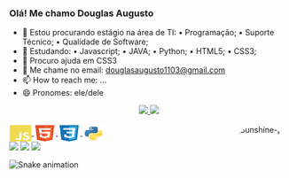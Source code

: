### Olá! Me chamo Douglas Augusto

- 🔭 Estou procurando estágio na área de TI:
    • Programação;
    • Suporte Técnico;
    • Qualidade de Software;
- 🌱 Estudando: 
    • Javascript;
    • JAVA;
    • Python;
    • HTML5;
    • CSS3;
- 🤔 Procuro ajuda em CSS3
- 💬 Me chame no email: douglasaugusto1103@gmail.com
- 📫 How to reach me: ...
- 😄 Pronomes: ele/dele

<div align="center">
  <a href="https://github.com/SunshineDN">
  <img height="180em" src="https://github-readme-stats.vercel.app/api?username=SunshineDN&show_icons=true&theme=synthwave&include_all_commits=true&count_private=true"/>
  <img height="180em" src="https://github-readme-stats.vercel.app/api/top-langs/?username=SunshineDN&layout=compact&langs_count=7&theme=synthwave"/>
</div>

<div style="display: inline_block"><br>
  <img align="center" alt="Sunshine-Js" height="30" width="40" src="https://raw.githubusercontent.com/devicons/devicon/master/icons/javascript/javascript-plain.svg">
  <img align="center" alt="Sunshine-HTML" height="30" width="40" src="https://raw.githubusercontent.com/devicons/devicon/master/icons/html5/html5-original.svg">
  <img align="center" alt="Sunshine-CSS" height="30" width="40" src="https://raw.githubusercontent.com/devicons/devicon/master/icons/css3/css3-original.svg">
  <img align="center" alt="Sunshine-Python" height="30" width="40" src="https://raw.githubusercontent.com/devicons/devicon/master/icons/python/python-original.svg">
  <img align="right" alt="Sunshine-pic" height="150" style="border-radius:50px;" src="https://cdn.discordapp.com/avatars/208234897159094273/39443ffa66796d67bd02796fddc7dfe7.webp?size=128">
</div>

<div>
  <a href="https://www.instagram.com/xxisunshinexx/" target="_blank"><img src="https://img.shields.io/badge/-Instagram-%23E4405F?style=for-the-badge&logo=instagram&logoColor=white" target="_blank"></a>
  <a href = "mailto:douglasaugusto1103@gmail.com"><img src="https://img.shields.io/badge/-Gmail-%23333?style=for-the-badge&logo=gmail&logoColor=white" target="_blank"></a>
  <a href="https://www.linkedin.com/in/douglas-augusto-b2750224a" target="_blank"><img src="https://img.shields.io/badge/-LinkedIn-%230077B5?style=for-the-badge&logo=linkedin&logoColor=white" target="_blank"></a> 
 
  ![Snake animation](https://github.com/rafaballerini/SunshineDN/blob/output/github-contribution-grid-snake.svg)
 
</div>

